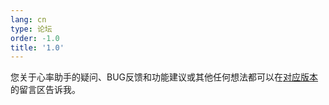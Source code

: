 ```yaml
---
lang: cn
type: 论坛
order: -1.0
title: '1.0'
---
```



您关于心率助手的疑问、BUG反馈和功能建议或其他任何想法都可以在[对应版本](heartmate://forum/latest)的留言区告诉我。
